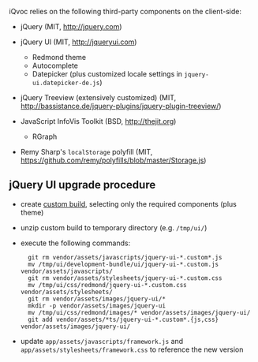 iQvoc relies on the following third-party components on the client-side:

* jQuery (MIT, http://jquery.com)

* jQuery UI (MIT, http://jqueryui.com)
  * Redmond theme
  * Autocomplete
  * Datepicker (plus customized locale settings in `jquery-ui.datepicker-de.js`)

* jQuery Treeview (extensively customized)
  (MIT, http://bassistance.de/jquery-plugins/jquery-plugin-treeview/)

* JavaScript InfoVis Toolkit (BSD, http://thejit.org)
  * RGraph

* Remy Sharp's `localStorage` polyfill
  (MIT, https://github.com/remy/polyfills/blob/master/Storage.js)


jQuery UI upgrade procedure
---------------------------

* create [custom build](http://jqueryui.com/download), selecting only the
  required components (plus theme)
* unzip custom build to temporary directory (e.g. `/tmp/ui/`)
* execute the following commands:

        git rm vendor/assets/javascripts/jquery-ui-*.custom*.js
        mv /tmp/ui/development-bundle/ui/jquery-ui-*.custom.js vendor/assets/javascripts/
        git rm vendor/assets/stylesheets/jquery-ui-*.custom.css
        mv /tmp/ui/css/redmond/jquery-ui-*.custom.css vendor/assets/stylesheets/
        git rm vendor/assets/images/jquery-ui/*
        mkdir -p vendor/assets/images/jquery-ui
        mv /tmp/ui/css/redmond/images/* vendor/assets/images/jquery-ui/
        git add vendor/assets/*ts/jquery-ui-*.custom*.{js,css} vendor/assets/images/jquery-ui/

* update `app/assets/javascripts/framework.js` and
  `app/assets/stylesheets/framework.css` to reference the new version
